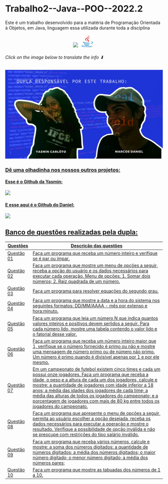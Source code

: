 <h1> Trabalho2--Java--POO--2022.2 </h1>

<p>Este é um trabalho desenvolvido para a matéria de Programação Orientada à Objetos, em Java, linguagem essa utilizada durante toda a disciplina </p>

<div align="center">
  <img src="https://img.shields.io/badge/Java-ED8B00?style=for-the-badge&logo=java&logoColor=white" >
  <img height="40" width="50" src="https://raw.githubusercontent.com/devicons/devicon/master/icons/java/java-original.svg">
</div>

<div>
  <h6>Click on the image below to translate the info ⬇ </h6>
  <a href="https://github.com/Carloto11/Trabalho2--Java--POO--2022.2/blob/main/READMEEN.md">
  <img src="https://github.com/Carloto11/Trabalho2--Java--POO--2022.2/blob/main/CBposter.jpg">
</div>
  
<h3> Dê uma olhadinha nos nossos outros projetos:</h3>
  
<div>
  <h4>Esse é o Github da Yasmin: </h4>
  <a href="https://github.com/Carloto11">
  <img src="https://img.shields.io/badge/GitHub-100000?style=for-the-badge&logo=github&logoColor=white">
 
  <h4> E esse aqui é o Github do Daniel: </h4>
  <a href="https://github.com/Daniel02md">
  <img src="https://img.shields.io/badge/GitHub-100000?style=for-the-badge&logo=github&logoColor=white">
</div>
    
## Banco de questões realizadas pela dupla:

| Questões | Descrição das questões |
|---|---|
|Questão 01| Faça um programa que receba um número inteiro e verifique se é par ou ímpar.
|Questão 02| Faça um programa que mostre um menu de opções a seguir, receba a opção do usuário e os dados necessários para executar cada operação. Menu de opções: 1. Somar dois números; 2. Raiz quadrada de um número.
|Questão 03| Faça um programa para resolver equações do segundo grau.
|Questão 04| Faça um programa que mostre a data e a hora do sistema nos seguintes formatos: DD/MM/AAAA - mês por extenso e hora:minuto.
|Questão 05| Faça um programa que leia um número N que indica quantos valores inteiros e positivos devem serlidos a seguir. Para cada número lido, mostre uma tabela contendo o valor lido e o fatorial desse valor.
|Questão 06| Faça um programa que receba um número inteiro maior que 1, verifique se o número fornecido é primo ou não e mostre uma mensagem de número primo ou de número não primo. Um número é primo quando é divisível apenas por 1 e por ele mesmo.
|Questão 07| Em um campeonato de futebol existem cinco times e cada um possui onze jogadores. Faça um programa que receba a idade, o peso e a altura de cada um dos jogadores, calcule e mostre: a quantidade de jogadores com idade inferior a 18 anos; a média das idades dos jogadores de cada time; a média das alturas de todos os jogadores do campeonato; e a porcentagem de jogadores com mais de 80 kg entre todos os jogadores do campeonato.
|Questão 08| Faça um programa que apresente o menu de opções a seguir, permita ao usuário escolher a opção desejada, receba os dados necessários para executar a operação e mostre o resultado. Verifique a possibilidade de opção inválida e não se preocupe com restrições do tipo salário inválido.
|Questão 09| Faça um programa que receba vários números, calcule e mostre: a soma dos números digitados: a quantidade de números digitados; a média dos números digitados; o maior número digitado; o menor número digitado; a média dos números pares;
|Questão 10| Faça um programa que mostre as tabuadas dos números de 1 a 10.


